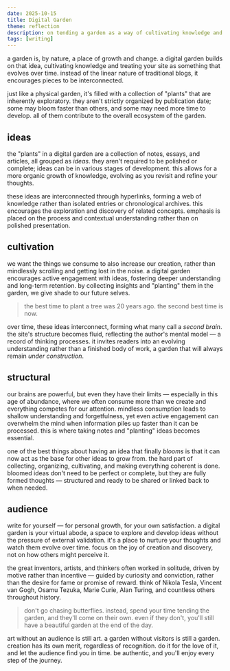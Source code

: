 ```yaml
---
date: 2025-10-15
title: Digital Garden
theme: reflection
description: on tending a garden as a way of cultivating knowledge and ideas over time, a digital space that grows into a kind of second brain.
tags: [writing]
---
```


a garden is, by nature, a place of growth and change. a digital garden builds on that idea, cultivating knowledge and treating your site as something that evolves over time. instead of the linear nature of traditional blogs, it encourages pieces to be interconnected.

just like a physical garden, it's filled with a collection of "plants" that are inherently exploratory. they aren't strictly organized by publication date; some may bloom faster than others, and some may need more time to develop. all of them contribute to the overall ecosystem of the garden.

## ideas

the "plants" in a digital garden are a collection of notes, essays, and articles, all grouped as *ideas*. they aren't required to be polished or complete; ideas can be in various stages of development. this allows for a more organic growth of knowledge, evolving as you revisit and refine your thoughts.

these ideas are interconnected through hyperlinks, forming a web of knowledge rather than isolated entries or chronological archives. this encourages the exploration and discovery of related concepts. emphasis is placed on the process and contextual understanding rather than on polished presentation.

## cultivation

we want the things we consume to also increase our creation, rather than mindlessly scrolling and getting lost in the noise. a digital garden encourages active engagement with ideas, fostering deeper understanding and long-term retention. by collecting insights and "planting" them in the garden, we give shade to our future selves.

> the best time to plant a tree was 20 years ago. the second best time is now.

over time, these ideas interconnect, forming what many call a *second brain*. the site's structure becomes fluid, reflecting the author's mental model — a record of thinking processes. it invites readers into an evolving understanding rather than a finished body of work, a garden that will always remain *under construction*.

## structural

our brains are powerful, but even they have their limits — especially in this age of abundance, where we often consume more than we create and everything competes for our attention. mindless consumption leads to shallow understanding and forgetfulness, yet even active engagement can overwhelm the mind when information piles up faster than it can be processed. this is where taking notes and "planting" ideas becomes essential.

one of the best things about having an idea that finally *blooms* is that it can now act as the base for other ideas to grow from. the hard part of collecting, organizing, cultivating, and making everything coherent is done. bloomed ideas don't need to be perfect or complete, but they are fully formed thoughts — structured and ready to be shared or linked back to when needed.

## audience

write for yourself — for personal growth, for your own satisfaction. a digital garden is your virtual abode, a space to explore and develop ideas without the pressure of external validation. it's a place to nurture your thoughts and watch them evolve over time. focus on the joy of creation and discovery, not on how others might perceive it.

the great inventors, artists, and thinkers often worked in solitude, driven by motive rather than incentive — guided by curiosity and conviction, rather than the desire for fame or promise of reward. think of Nikola Tesla, Vincent van Gogh, Osamu Tezuka, Marie Curie, Alan Turing, and countless others throughout history.

> don't go chasing butterflies. instead, spend your time tending the garden, and they'll come on their own. even if they don't, you'll still have a beautiful garden at the end of the day.

art without an audience is still art. a garden without visitors is still a garden. creation has its own merit, regardless of recognition. do it for the love of it, and let the audience find you in time. be authentic, and you'll enjoy every step of the journey.
